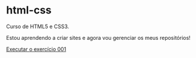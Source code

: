 # html-css
 Curso de HTML5 e CSS3.

 Estou aprendendo a criar sites e agora vou gerenciar os meus repositórios!

 <a href="https://wesleydiassilva.github.io/html-css/">Executar o exercício 001</a>
